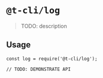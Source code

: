 # `@t-cli/log`

> TODO: description

## Usage

```
const log = require('@t-cli/log');

// TODO: DEMONSTRATE API
```
